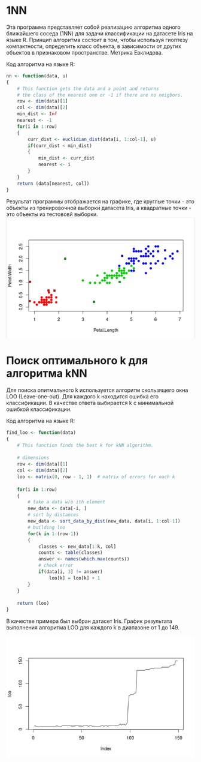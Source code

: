 <h1> 1NN </h1>
Эта программа представляет собой реализацию алгоритма одного ближайшего соседа (1NN) для задачи классификации на датасете Iris на языке R.
Принцип алгоритма состоит в том, чтобы используя гиоптезу компактности, определить класс объекта, в зависимости от других объектов 
в признаковом пространстве. Метрика Евклидова.

Код алгоритма на языке R:
```R
nn <- function(data, u)
{
    # This function gets the data and a point and returns
    # the class of the nearest one or -1 if there are no neigbors.
    row <- dim(data)[1]
    col <- dim(data)[2]
    min_dist <- Inf
    nearest <- -1
    for(i in 1:row)
    {
        curr_dist <- euclidian_dist(data[i, 1:col-1], u)
        if(curr_dist < min_dist)
        {
            min_dist <- curr_dist
            nearest <- i
        }
    }
    return (data[nearest, col])
}
```
Результат программы отображается на графике, где круглые точки - это объекты из тренировочной выборки датасета Iris,
а квадратные точки - это объекты из тестововй выборки.
<img src='/img/plot.png'></img>

<h1> Поиск оптимального k для алгоритма kNN </h1>
Для поиска опитмального k используется алгоритм скользящего окна LOO (Leave-one-out). Для каждого k
находится ошибка его классификации. В качестве ответа выбирается k с минимальной ошибкой классификации.

Код алгоритма на языке R:
```R
find_loo <- function(data)
{
    # This function finds the best k for kNN algorithm.
    
    # dimensions 
    row <- dim(data)[1]  
    col <- dim(data)[2]
    loo <- matrix(0, row - 1, 1)  # matrix of errors for each k

    for(i in 1:row)
    {
        # take a data w/o ith element
        new_data <- data[-i, ]
        # sort by distances
        new_data <- sort_data_by_dist(new_data, data[i, 1:col-1])
        # building loo 
        for(k in 1:(row-1))
        {
            classes <- new_data[1:k, col]
            counts <- table(classes)
            answer <- names(which.max(counts))
            # check error
            if(data[i, 3] != answer)
                loo[k] = loo[k] + 1
        }
    }

    return (loo)
}
```

В качестве примера был выбран датасет Iris. График результата выполнения алгоритма LOO для каждого k в 
диапазоне от 1 до 149.

<img src='/img/LOO_plot.png'></img>
